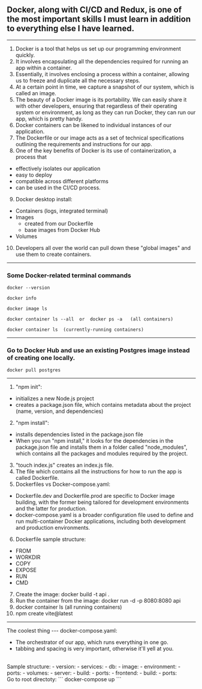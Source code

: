 ## Docker, along with CI/CD and Redux, is one of the most important skills I must learn in addition to everything else I have learned.

------------------------------

1. Docker is a tool that helps us set up our programming environment quickly.
2. It involves encapsulating all the dependencies required for running an app within a container.
3. Essentially, it involves enclosing a process within a container, allowing us to freeze and duplicate all the necessary steps.
4. At a certain point in time, we capture a snapshot of our system, which is called an image.
5. The beauty of a Docker image is its portability. We can easily share it with other developers, ensuring that regardless of their operating system or environment, as long as they can run Docker, they can run our app, which is pretty handy.
6. Docker containers can be likened to individual instances of our application.
7. The Dockerfile or our image acts as a set of technical specifications outlining the requirements and instructions for our app.
8. One of the key benefits of Docker is its use of containerization, a process that
- effectively isolates our application
- easy to deploy
- compatible across different platforms
- can be used in the CI/CD process.
9. Docker desktop install:
- Containers (logs, integrated terminal)
- Images
  - created from our Dockerfile
  - base images from Docker Hub
- Volumes
10. Developers all over the world can pull down these "global images" and use them to create containers.

---------------------------

### Some Docker-related terminal commands

```
docker --version
```
```
docker info
```
```
docker image ls
```
```
docker container ls --all  or  docker ps -a   (all containers) 
```
```
docker container ls  (currently-running containers)
```

------------------------

### Go to Docker Hub and use an existing Postgres image instead of creating one locally.
```
docker pull postgres
```
-----------------------

1. "npm init":
- initializes a new Node.js project
- creates a package.json file, which contains metadata about the project (name, version, and dependencies)
2. "npm install":
- installs dependencies listed in the package.json file
- When you run "npm install," it looks for the dependencies in the package.json file and installs them in a folder called "node_modules", which contains all the packages and modules required by the project.
3. "touch index.js" creates an index.js file.
4. The file which contains all the instructions for how to run the app is called Dockerfile.
5. Dockerfiles vs Docker-compose.yaml:
  - Dockerfile.dev and Dockerfile.prod are specific to Docker image building, with the former being tailored for development environments and the latter for production.
  - docker-compose.yaml is a broader configuration file used to define and run multi-container Docker applications, including both development and production environments.
6. Dockerfile sample structure:
- FROM
- WORKDIR
- COPY
- EXPOSE
- RUN
- CMD
7. Create the image: docker build -t api .
8. Run the container from the image: docker run -d -p 8080:8080 api
9. docker container ls (all running containers)
10. npm create vite@latest

-------------------------------

The coolest thing --- docker-compose.yaml:
- The orchestrator of our app, which runs everything in one go.
- tabbing and spacing is very important, otherwise it'll yell at you.
<br />
Sample structure:
- version:
- services:
  - db:
    - image:
    - environment:
    - ports:
    - volumes:
  - server:
    - build:
    - ports:
  - frontend:
    - build:
    - ports:
<br />
Go to root directoty:
```
docker-compose up
```
